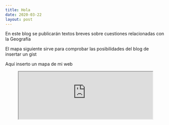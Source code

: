 ```yaml
---
title: Hola
date: 2020-03-22
layout: post
---
```


En este blog se publicarán textos breves sobre cuestiones relacionadas con la Geografía

El mapa siguiente sirve para comprobar las posibilidades del blog de insertar un gist
<script src="https://gist.github.com/icaroviedo/040debedc36718f19f07637e935c02dc.js"></script>

Aquí inserto un mapa de mi web
<figure>
<iframe src="https://icaroviedo.webcindario.com/urban_data/index.html#6/36.308/3.378" width="100%" height:"400px"></iframe>
</figure>
